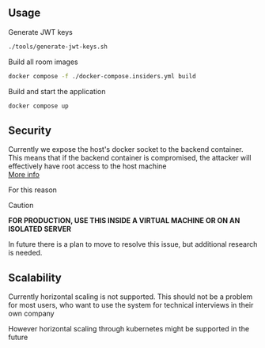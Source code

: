 ## Usage

Generate JWT keys
```bash
./tools/generate-jwt-keys.sh
```

Build all room images
```bash
docker compose -f ./docker-compose.insiders.yml build
```

Build and start the application
```bash
docker compose up
```


## Security

Currently we expose the host's docker socket to the backend container. This means that if the backend container is compromised, the attacker will effectively have root access to the host machine \
[More info](https://www.lvh.io/posts/dont-expose-the-docker-socket-not-even-to-a-container/)

For this reason
> [!CAUTION]
> **FOR PRODUCTION, USE THIS INSIDE A VIRTUAL MACHINE OR ON AN ISOLATED SERVER**

In future there is a plan to move to resolve this issue, but additional research is needed.


## Scalability

Currently horizontal scaling is not supported. This should not be a problem for most users, who want to use the system for technical interviews in their own company

However horizontal scaling through kubernetes might be supported in the future
